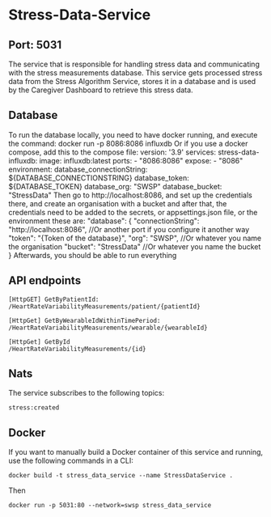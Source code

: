 # Stress-Data-Service
## Port: 5031
The service that is responsible for handling stress data and communicating with the stress measurements database.
This service gets processed stress data from the Stress Algorithm Service, stores it in a database and is used by the Caregiver Dashboard to retrieve this stress data.

## Database
To run the database locally, you need to have docker running, and execute the command:
docker run -p 8086:8086 influxdb
Or if you use a docker compose, add this to the compose file:
version: '3.9'
services:
  stress-data-influxdb:
    image: influxdb:latest
    ports:
      - "8086:8086"
    expose:
      - "8086"
    environment:
      database_connectionString: ${DATABASE_CONNECTIONSTRING}
      database_token: ${DATABASE_TOKEN}
      database_org: "SWSP"
      database_bucket: "StressData"
Then go to http://localhost:8086, and set up the credentials there, and create an organisation with a bucket
and after that, the credentials need to be added to the secrets, or appsettings.json file, or the environment
these are:
"database": {
    "connectionString": "http://localhost:8086", //Or another port if you configure it another way
    "token": "{Token of the database}",
    "org": "SWSP", //Or whatever you name the organisation
    "bucket": "StressData" //Or whatever you name the bucket
  }
  Afterwards, you should be able to run everything
## API endpoints
```
[HttpGET] GetByPatientId:
/HeartRateVariabilityMeasurements/patient/{patientId}

[HttpGet] GetByWearableIdWithinTimePeriod:
/HeartRateVariabilityMeasurements/wearable/{wearableId}

[HttpGet] GetById
/HeartRateVariabilityMeasurements/{id}
```
## Nats
The service subscribes to the following topics:
```
stress:created
```
## Docker
If you want to manually build a Docker container of this service and running, use the following commands in a CLI:
```
docker build -t stress_data_service --name StressDataService .
```
Then
```
docker run -p 5031:80 --network=swsp stress_data_service
```
